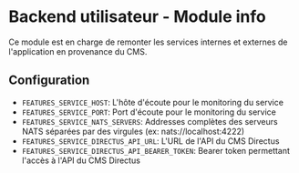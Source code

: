 # Backend utilisateur - Module info
Ce module est en charge de remonter les services internes et externes de l'application en provenance du CMS.

## Configuration
- `FEATURES_SERVICE_HOST`: L'hôte d'écoute pour le monitoring du service
- `FEATURES_SERVICE_PORT`: Port d'écoute pour le monitoring du service
- `FEATURES_SERVICE_NATS_SERVERS`: Addresses complètes des serveurs NATS séparées par des virgules (ex: nats://localhost:4222)
- `FEATURES_SERVICE_DIRECTUS_API_URL`: L'URL de l'API du CMS Directus
- `FEATURES_SERVICE_DIRECTUS_API_BEARER_TOKEN`: Bearer token permettant l'accès à l'API du CMS Directus
